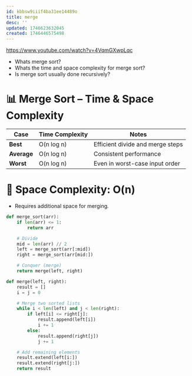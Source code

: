 ```yaml
---
id: kbbsw9iiif4ba31ee14489o
title: merge
desc: ''
updated: 1746623632045
created: 1746446575498
---
```


https://www.youtube.com/watch?v=4VqmGXwpLqc

- Whats merge sort?
- Whats the time and space complexity for merge sort?
- Is merge sort usually done recursively?

# 📊 Merge Sort – Time & Space Complexity

| Case        | Time Complexity | Notes                               |
|-------------|------------------|--------------------------------------|
| **Best**    | O(n log n)       | Efficient divide and merge steps     |
| **Average** | O(n log n)       | Consistent performance               |
| **Worst**   | O(n log n)       | Even in worst-case input order       |

# 🧮 Space Complexity: **O(n)**
- Requires additional space for merging.


```python
def merge_sort(arr):
    if len(arr) <= 1:
        return arr

    # Divide
    mid = len(arr) // 2
    left = merge_sort(arr[:mid])
    right = merge_sort(arr[mid:])

    # Conquer (merge)
    return merge(left, right)

def merge(left, right):
    result = []
    i = j = 0

    # Merge two sorted lists
    while i < len(left) and j < len(right):
        if left[i] <= right[j]:
            result.append(left[i])
            i += 1
        else:
            result.append(right[j])
            j += 1

    # Add remaining elements
    result.extend(left[i:])
    result.extend(right[j:])
    return result
```